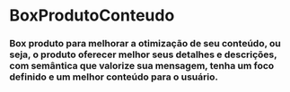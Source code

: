 # BoxProdutoConteudo

### Box produto para melhorar a otimização de seu conteúdo, ou seja, o produto oferecer melhor seus detalhes e descrições, com semântica que valorize sua mensagem, tenha um foco definido e um melhor conteúdo para o usuário.
